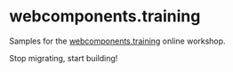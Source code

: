 # webcomponents.training

Samples for the [webcomponents.training](http://webcomponents.training) online workshop.

Stop migrating, start building!
